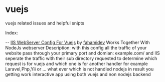 # vuejs
vuejs related issues and helpful snipts


Index:

-- [IIS WebServer Config For Vuejs](iis-config-reverse-proxy) by [fahamidev](https://github.com/fahamidev)  Works Together With NodeJs webserver
Description:
with this config all the traffic of your website pass through your primary port and domian: example.com/
and IIS seperate the traffic with their sub directory requested to determine which request is for vuejs and which one is for
another handler for example Laravel,Php,Yii or ... what ever which is not handled nodejs
in result you getting work interactive app using both vuejs and non nodejs backend
